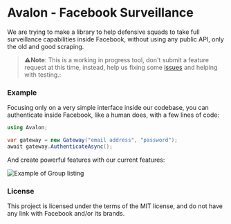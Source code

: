 # Avalon - Facebook Surveillance 
We are trying to make a library to help defensive squads to take full surveillance capabilities inside Facebook, without using any public API, only the old and good scraping.

> :warning:**Note**: This is a working in progress tool, don't submit a feature request at this time, instead, help us fixing some [issues](https://github.com/0x00000069/avalon/issues) and helping with testing.: 

### Example

Focusing only on a very simple interface inside our codebase, you can authenticate inside Facebook, like a human does, with a few lines of code:

```csharp
using Avalon;

var gateway = new Gateway("email address", "password");
await gateway.AuthenticateAsync();
```

And create powerful features with our current features:

![Example of Group listing](<https://i.imgur.com/zykZyiN.gif>)

### License

This project is licensed under the terms of the MIT license, and do not have any link with Facebook and/or its brands.